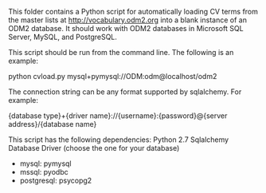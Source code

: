 This folder contains a Python script for automatically loading CV terms from the master lists at http://vocabulary.odm2.org into a blank instance of an ODM2 database. It should work with ODM2 databases in Microsoft SQL Server, MySQL, and PostgreSQL. 

This script should be run from the command line.  The following is an example:

python cvload.py mysql+pymysql://ODM:odm@localhost/odm2

The connection string can be any format supported by sqlalchemy.  For example: 

{database type}+{driver name}://{username}:{password}@{server address}/{database name}

This script has the following dependencies:
Python 2.7 
Sqlalchemy
Database Driver (choose the one for your database)
* mysql: pymysql 
* mssql: pyodbc
* postgresql: psycopg2